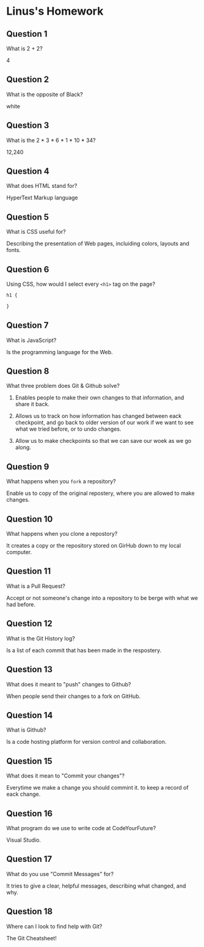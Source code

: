 # Linus's Homework

## Question 1

What is 2 + 2?

4

## Question 2

What is the opposite of Black?

white
## Question 3

What is the  2 * 3 * 6 * 1 * 10 * 34?

12,240

## Question 4 

What does HTML stand for?

HyperText Markup language
## Question 5

What is CSS useful for?

Describing the presentation of Web pages, incluiding colors, layouts and fonts.
## Question 6

Using CSS, how would I select every `<h1>` tag on the page?

```css
h1 {

}
```

## Question 7

What is JavaScript?

Is the  programming language for the Web.

## Question 8

What three problem does Git & Github solve?

1. Enables people to make their own changes to that information, and share it back.


2. Allows us to track on how information has changed between eack checkpoint, and go back to older version of our work if we want to see what we tried before, or to undo changes. 

3. Allow us to make checkpoints so that we can save our woek as we go along.

## Question 9

What happens when you `fork` a repository?

Enable us to copy of the original repostery, where you are allowed to make changes.

## Question 10 

What happens when you clone a repostory?

It creates a copy or the repository stored on GirHub down to my local computer.


## Question 11

What is a Pull Request?

Accept or not someone's change into a repository to be berge with what we had before.

## Question 12

What is the Git History log?

Is a list of each commit that has been made in the respostery.
## Question 13

What does it meant to "push" changes to Github?

When people send their changes to a fork on GitHub.

## Question 14

What is Github?

Is a code hosting platform for version control and collaboration. 
## Question 15

What does it mean to "Commit your changes"?

Everytime we make a change you should commint it. to keep a record of eack change.

## Question 16

What program do we use to write code at CodeYourFuture?

Visual Studio.

## Question 17

What do you use "Commit Messages" for?

It tries to give a clear, helpful messages, describing what changed, and why.

## Question 18

Where can I look to find help with Git?

The Git Cheatsheet!